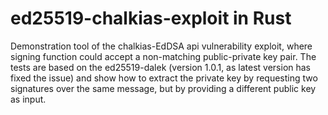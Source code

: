 # ed25519-chalkias-exploit in Rust

Demonstration tool of the chalkias-EdDSA api vulnerability exploit, where signing function could accept a non-matching public-private key pair. The tests are based on the ed25519-dalek (version 1.0.1, as latest version has fixed the issue) and show how to extract the private key by requesting two signatures over the same message, but by providing a different public key as input.
